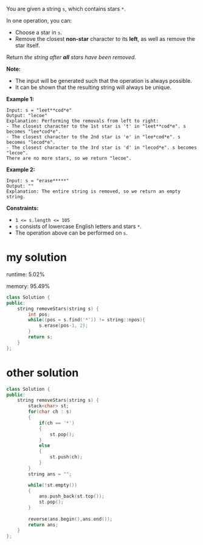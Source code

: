 You are given a string `s`, which contains stars `*`.

In one operation, you can:

- Choose a star in `s`.
- Remove the closest **non-star** character to its **left**, as well as remove the star itself.

Return *the string after **all** stars have been removed*.

**Note:**

- The input will be generated such that the operation is always possible.
- It can be shown that the resulting string will always be unique.

 

**Example 1:**

```
Input: s = "leet**cod*e"
Output: "lecoe"
Explanation: Performing the removals from left to right:
- The closest character to the 1st star is 't' in "leet**cod*e". s becomes "lee*cod*e".
- The closest character to the 2nd star is 'e' in "lee*cod*e". s becomes "lecod*e".
- The closest character to the 3rd star is 'd' in "lecod*e". s becomes "lecoe".
There are no more stars, so we return "lecoe".
```

**Example 2:**

```
Input: s = "erase*****"
Output: ""
Explanation: The entire string is removed, so we return an empty string.
```

 

**Constraints:**

- `1 <= s.length <= 105`
- `s` consists of lowercase English letters and stars `*`.
- The operation above can be performed on `s`.

# my solution

runtime: 5.02%

memory: 95.49%

```C++
class Solution {
public:
    string removeStars(string s) {
        int pos;
        while((pos = s.find('*')) != string::npos){
            s.erase(pos-1, 2);
        }
        return s;
    }
};
```

# other solution

```cpp
class Solution {
public:
    string removeStars(string s) {
        stack<char> st;
        for(char ch : s)
        {
            if(ch == '*')
            {
                st.pop();
            }
            else
            {
                st.push(ch);
            }
        }
        string ans = "";

        while(!st.empty())
        {
            ans.push_back(st.top());
            st.pop();
        }
        
        reverse(ans.begin(),ans.end());
        return ans;
    }
};
```